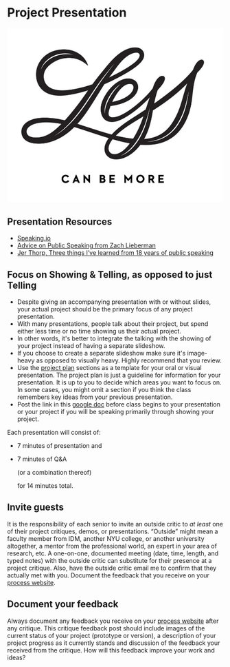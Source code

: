 # Project Presentation

![Less Can Be More Illustration by Jolby from the gettoworkbook](../.gitbook/assets/gettoworkbook_less-can-be-more.jpg)

## Presentation Resources

* [Speaking.io](http://speaking.io)
* [Advice on Public Speaking from Zach Lieberman](https://medium.com/@zachlieberman/advice-on-public-talks-a984876388c2)
* [Jer Thorp, Three things I’ve learned from 18 years of public speaking](https://medium.com/@blprnt/the-three-things-i-learned-from-eighteen-years-of-public-speaking-875f01178902) 

## Focus on Showing & Telling, as opposed to just Telling

* Despite giving an accompanying presentation with or without slides, your actual project should be the primary focus of any project presentation.
* With many presentations, people talk about their project, but spend either less time or no time showing us their actual project. 
* In other words, it's better to integrate the talking with the showing of your project instead of having a separate slideshow. 
* If you choose to create a separate slideshow make sure it's image-heavy as opposed to visually heavy. Highly recommend that you review.
* Use the [project plan](../project_plan/) sections as a template for your oral or visual presentation. The project plan is just a guideline for information for your presentation. It is up to you to decide which areas you want to focus on. In some cases, you might omit a section if you think the class remembers key ideas from your previous presentation.
* Post the link in this [google doc](https://docs.google.com/document/d/1EfXgca1QsOS6xNGzMvSjeAmHDSRgqK2bK1CTrJRPoNU/edit) before class begins to your presentation or your project if you will be speaking primarily through showing your project.

Each presentation will consist of:

* 7 minutes of presentation and 
* 7 minutes of Q&A

  \(or a combination thereof\)

  for 14 minutes total.

## Invite guests

It is the responsibility of each senior to invite an outside critic to _at least_ one of their project critiques, demos, or presentations. “Outside” might mean a faculty member from IDM, another NYU college, or another university altogether, a mentor from the professional world, an expert in your area of research, etc. A one-on-one, documented meeting \(date, time, length, and typed notes\) with the outside critic can substitute for their presence at a project critique. Also, have the outside critic email me to confirm that they actually met with you. Document the feedback that you receive on your [process website](../website.md).

## Document your feedback

Always document any feedback you receive on your [process website]() after any critique. This critique feedback post should include images of the current status of your project \(prototype or version\), a description of your project progress as it currently stands and discussion of the feedback your received from the critique. How will this feedback improve your work and ideas?



